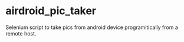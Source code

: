 # airdroid_pic_taker
Selenium script to take pics from android device programitically from a remote host.

